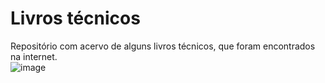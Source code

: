 # Livros técnicos
 Repositório com acervo de alguns livros técnicos, que foram encontrados na internet.
<br>
![image](https://user-images.githubusercontent.com/102269120/216484445-6b822695-3ea7-494b-98e3-8753cba59b9c.png)
